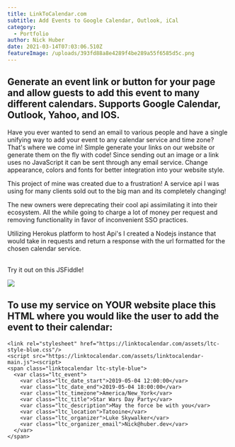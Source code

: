 ```yaml
---
title: LinkToCalendar.com
subtitle: Add Events to Google Calendar, Outlook, iCal
category:
  - Portfolio
author: Nick Huber
date: 2021-03-14T07:03:06.510Z
featureImage: /uploads/393fd88a8e4289f4be289a55f6585d5c.png
---
```

## Generate an event link or button for your page and allow guests to add this event to many different calendars. Supports Google Calendar, Outlook, Yahoo, and IOS.

Have you ever wanted to send an email to various people and have a single unifying way to add your event to any calendar service and time zone? That's where we come in! Simple generate your links on our website or generate them on the fly with code! Since sending out an image or a link uses no JavaScript it can be sent through any email service. Change appearance, colors and fonts for better integration into your website style.

This project of mine was created due to a frustration! A service api I was using for many clients sold out to the big man and its completely changing!

The new owners were deprecating their cool api assimilating it into their ecosystem. All the while going to charge a lot of money per request and removing functionality in favor of inconvenient SSO practices.

Utilizing Herokus platform to host Api's I created a Nodejs instance that would take in requests and return a response with the url formatted for the chosen calendar service.

\
Try it out on this JSFiddle!

![](/uploads/jsfiddle.png)

## To use my service on YOUR website place this HTML where you would like the user to add the event to their calendar:

```
<link rel="stylesheet" href="https://linktocalendar.com/assets/ltc-style-blue.css"/>
<script src="https://linktocalendar.com/assets/linktocalendar-main.js"><script>
<span class="linktocalendar ltc-style-blue">
  <var class="ltc_event">
    <var class="ltc_date_start">2019-05-04 12:00:00</var>
    <var class="ltc_date_end">2019-05-04 18:00:00</var>
    <var class="ltc_timezone">America/New_York</var>
    <var class="ltc_title">Star Wars Day Party</var>
    <var class="ltc_description">May the force be with you</var>
    <var class="ltc_location">Tatooine</var>
    <var class="ltc_organizer">Luke Skywalker</var>
    <var class="ltc_organizer_email">Nick@huber.dev</var>
  </var>
</span>
```